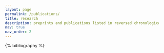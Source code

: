 ```yaml
---
layout: page
permalink: /publications/
title: research
description: preprints and publications listed in reversed chronological order
nav: true
nav_order: 2
---
```


<!-- _pages/publications.md -->
<div class="publications">

{% bibliography %}

</div>
